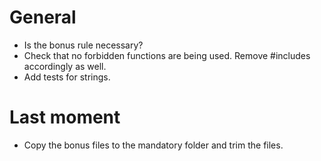 # General
* Is the bonus rule necessary?
* Check that no forbidden functions are being used. Remove #includes accordingly as well.
* Add tests for strings.

# Last moment
* Copy the bonus files to the mandatory folder and trim the files.
